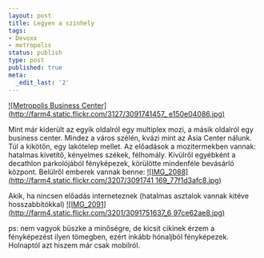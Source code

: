 ```yaml
---
layout: post
title: Legyen a színhely
tags:
- Devoxx
- metropolis
status: publish
type: post
published: true
meta:
  _edit_last: '2'
---
```

[![Metropolis Business Center](http://farm4.static.flickr.com/3127/3091741457_
e150e04086.jpg)](http://www.flickr.com/photos/jtechnics/3091741457/)

Mint már kiderült az egyik oldalról egy multiplex mozi, a másik oldalról egy
business center. Mindez a város szélén, kvázi mint az Asia Center nálunk. Túl
a kikötőn, egy lakótelep mellet. Az előadások a mozitermekben vannak: hatalmas
kivetítő, kényelmes székek, félhomály. Kívülről egyébként a decathlon
parkolójából fényképezek, körülötte mindenféle bevásárló központ. Belülről
emberek vannak benne: [![IMG_2088](http://farm4.static.flickr.com/3207/3091741
169_77f1d3afc8.jpg)](http://www.flickr.com/photos/jtechnics/3091741169/)

Akik, ha nincsen előadás interneteznek (hatalmas asztalok vannak kitéve
hosszabbítókkal) [![IMG_2091](http://farm4.static.flickr.com/3201/3091751637_6
97ce62ae8.jpg)](http://www.flickr.com/photos/jtechnics/3091751637/)

ps: nem vagyok büszke a minőségre, de kicsit cikinek érzem a fényképezést
ilyen tömegben, ezért inkább hónaljból fényképezek. Holnaptól azt hiszem már
csak mobilról.

